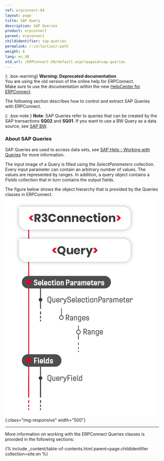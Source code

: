 ```yaml
---
ref: erpconnect-04
layout: page
title: SAP Query
description: SAP Queries
product: erpconnect
parent: erpconnect
childidentifier: sap-queries
permalink: /:collection/:path
weight: 6
lang: en_GB
old_url: /ERPConnect-EN/default.aspx?pageid=sap-queries
---
```


{: .box-warning}
**Warning: Deprecated documentation** <br>
You are using the old version of the online help for ERPConnect.<br>
Make sure to use the documentation within the new [HelpCenter for ERPConnect](https://helpcenter.theobald-software.com/erpconnect/documentation/introduction/).

The following section describes how to control and extract SAP Queries with ERPConnect.

{: .box-note }
**Note**: SAP Queries refer to queries that can be created by the SAP transactions **SQ02** and **SQ01**.
If you want to use a BW Query as a data source, see [SAP BW](./sap-bw).

### About SAP Queries
SAP Queries are used to access data sets, see [SAP Help - Working with Queries](https://help.sap.com/viewer/b1c834a22d05483b8a75710743b5ff26/7.51.6/en-US/0e05493bbccf41a79caed7099c82bd48.html) for more information.

The input image of a Query is filled using the *SelectParameters* collection. 
Every input parameter can contain an arbitrary number of values. 
The values are represented by ranges.
In addition, a query object contains a *Fields* collection that in turn contains the output fields.

The figure below shows the object hierarchy that is provided by the Queries classes in ERPConnect.<br>
![SAP Query Object Model](/img/content/SAP-Query-Object-Model.png){:class="img-responsive" width="500"}

****
More information on working with the ERPConnect Queries classes is provided in the following sections:

{% include _content/table-of-contents.html parent=page.childidentifier collection=site.en %}
